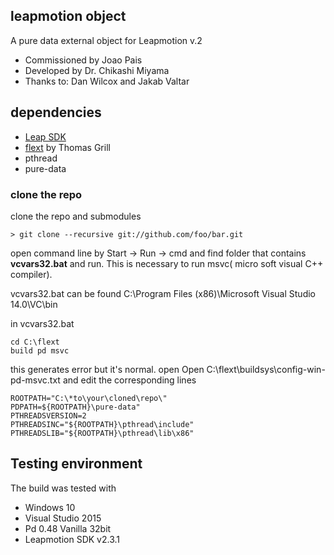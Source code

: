 
## leapmotion object
A pure data external object for Leapmotion v.2

- Commissioned by Joao Pais
- Developed by Dr. Chikashi Miyama
- Thanks to: Dan Wilcox and Jakab Valtar

## dependencies
- [Leap SDK](https://developer.leapmotion.com/documentation/v2/cpp/index.html)
- [flext](https://github.com/grrrr/flext) by Thomas Grill
- pthread
- pure-data



### clone the repo

clone the repo and submodules
```
> git clone --recursive git://github.com/foo/bar.git
```

open command line by Start -> Run -> cmd and find folder that contains **vcvars32.bat** and run. This is necessary to run msvc( micro soft visual C++ compiler).

vcvars32.bat can be found C:\Program Files (x86)\Microsoft Visual Studio 14.0\VC\bin

in vcvars32.bat
```
cd C:\flext
build pd msvc
```
this generates error but it's normal.
open Open C:\flext\buildsys\config-win-pd-msvc.txt
and edit the corresponding lines

```
ROOTPATH="C:\*to\your\cloned\repo\"
PDPATH=${ROOTPATH}\pure-data"
PTHREADSVERSION=2
PTHREADSINC="${ROOTPATH}\pthread\include"
PTHREADSLIB="${ROOTPATH}\pthread\lib\x86"
```

## Testing environment
The build was tested with
- Windows 10
- Visual Studio 2015
- Pd 0.48 Vanilla 32bit
- Leapmotion SDK v2.3.1
